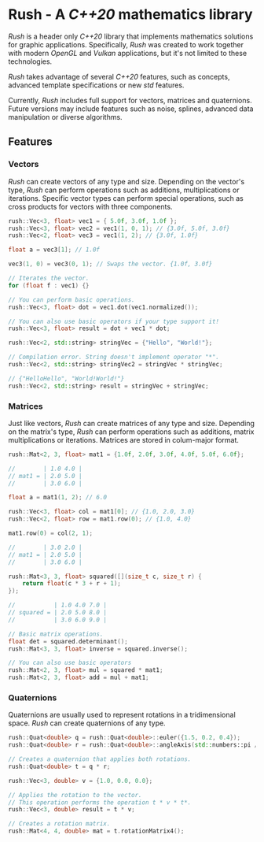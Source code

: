 # Rush - A _C++20_ mathematics library

_Rush_ is a header only _C++20_ library that implements
mathematics solutions for graphic applications.
Specifically, _Rush_ was created to work together with
modern _OpenGL_ and _Vulkan_ applications, but it's
not limited to these technologies.

_Rush_ takes advantage of several _C++20_ features, such as
concepts, advanced template specifications or new _std_ features.

Currently, _Rush_ includes full support for vectors, matrices and
quaternions.
Future versions may include features such as noise, splines,
advanced data manipulation or diverse algorithms.

## Features

### Vectors

_Rush_ can create vectors of any type and size.
Depending on the vector's type, _Rush_ can perform
operations such as additions, multiplications or iterations.
Specific vector types can perform special operations, such
as cross products for vectors with three components.

```cpp
rush::Vec<3, float> vec1 = { 5.0f, 3.0f, 1.0f };
rush::Vec<3, float> vec2 = vec1(1, 0, 1); // {3.0f, 5.0f, 3.0f}
rush::Vec<2, float> vec3 = vec1(1, 2); // {3.0f, 1.0f}

float a = vec3[1]; // 1.0f

vec3(1, 0) = vec3(0, 1); // Swaps the vector. {1.0f, 3.0f}

// Iterates the vector.
for (float f : vec1) {}

// You can perform basic operations.
rush::Vec<3, float> dot = vec1.dot(vec1.normalized());

// You can also use basic operators if your type support it!
rush::Vec<3, float> result = dot + vec1 * dot;

rush::Vec<2, std::string> stringVec = {"Hello", "World!"};

// Compilation error. String doesn't implement operator "*".
rush::Vec<2, std::string> stringVec2 = stringVec * stringVec;

// {"HelloHello", "World!World!"}
rush::Vec<2, std::string> result = stringVec + stringVec;
```

### Matrices

Just like vectors, _Rush_ can create matrices of any type and size.
Depending on the matrix's type, _Rush_ can perform operations
such as additions, matrix multiplications or iterations.
Matrices are stored in colum-major format.

```c++
rush::Mat<2, 3, float> mat1 = {1.0f, 2.0f, 3.0f, 4.0f, 5.0f, 6.0f};

//        | 1.0 4.0 |
// mat1 = | 2.0 5.0 |
//        | 3.0 6.0 |

float a = mat1(1, 2); // 6.0

rush::Vec<3, float> col = mat1[0]; // {1.0, 2.0, 3.0}
rush::Vec<2, float> row = mat1.row(0); // {1.0, 4.0}

mat1.row(0) = col(2, 1);

//        | 3.0 2.0 |
// mat1 = | 2.0 5.0 |
//        | 3.0 6.0 |

rush::Mat<3, 3, float> squared([](size_t c, size_t r) {
    return float(c * 3 + r + 1);
});

//           | 1.0 4.0 7.0 |
// squared = | 2.0 5.0 8.0 |
//           | 3.0 6.0 9.0 |

// Basic matrix operations.
float det = squared.determinant();
rush::Mat<3, 3, float> inverse = squared.inverse();

// You can also use basic operators
rush::Mat<2, 3, float> mul = squared * mat1;
rush::Mat<2, 3, float> add = mul + mat1;
```

### Quaternions

Quaternions are usually used to represent rotations in a tridimensional space.
_Rush_ can create quaternions of any type.

```c++
rush::Quat<double> q = rush::Quat<double>::euler({1.5, 0.2, 0.4});
rush::Quat<double> r = rush::Quat<double>::angleAxis(std::numbers::pi / 2.0, {0.0, 1.0, 0.0});

// Creates a quaternion that applies both rotations.
rush::Quat<double> t = q * r;

rush::Vec<3, double> v = {1.0, 0.0, 0.0};

// Applies the rotation to the vector. 
// This operation performs the operation t * v * t*.
rush::Vec<3, double> result = t * v;

// Creates a rotation matrix.
rush::Mat<4, 4, double> mat = t.rotationMatrix4();
```